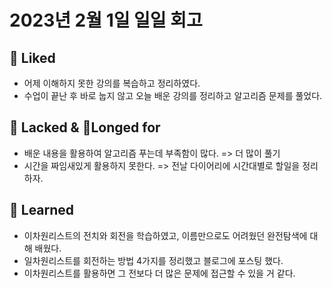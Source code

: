 # 2023년 2월 1일 일일 회고


## 💟 Liked
- 어제 이해하지 못한 강의를 복습하고 정리하였다.
- 수업이 끝난 후 바로 눕지 않고 오늘 배운 강의를 정리하고 알고리즘 문제를 풀었다.

## 🤦 Lacked & 🙏Longed for
- 배운 내용을 활용하여 알고리즘 푸는데 부족함이 많다. => 더 많이 풀기
- 시간을 짜임새있게 활용하지 못한다. => 전날 다이어리에 시간대별로 할일을 정리하자.  

## 🧘 Learned
- 이차원리스트의 전치와 회전을 학습하였고, 이름만으로도 어려웠던 완전탐색에 대해 배웠다.
- 일차원리스트를 회전하는 방법 4가지를 정리했고 블로그에 포스팅 했다.
- 이차원리스트를 활용하면 그 전보다 더 많은 문제에 접근할 수 있을 거 같다.



